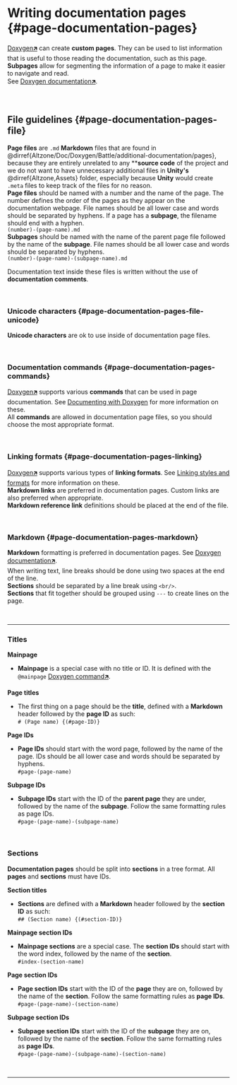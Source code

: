 # Writing documentation pages {#page-documentation-pages}
[Doxygen🡵] can create **custom pages**. They can be used to list information that is useful to those reading the documentation, such as this page.  
**Subpages** allow for segmenting the information of a page to make it easier to navigate and read.  
See [Doxygen documentation🡵](https://www.doxygen.nl/manual/additional.html#custom_pages).

<br/>

## File guidelines {#page-documentation-pages-file}
**Page files** are `.md` **Markdown** files that are found in @dirref{Altzone/Doc/Doxygen/Battle/additional-documentation/pages}, because they are entirely unrelated to any ****source code** of the project and we do not want to have unnecessary additional files in **Unity's** @dirref{Altzone,Assets} folder, especially because **Unity** would create `.meta` files to keep track of the files for no reason.  
**Page files** should be named with a number and the name of the page. The number defines the order of the pages as they appear on the documentation webpage. File names should be all lower case and words should be separated by hyphens. If a page has a **subpage**, the filename should end with a hyphen.  
`(number)-(page-name).md`  
**Subpages** should be named with the name of the parent page file followed by the name of the **subpage**. File names should be all lower case and words should be separated by hyphens.  
`(number)-(page-name)-(subpage-name).md`  

Documentation text inside these files is written without the use of **documentation comments**.

<br/>

### Unicode characters {#page-documentation-pages-file-unicode}
**Unicode characters** are ok to use inside of documentation page files.

<br/>

### Documentation commands {#page-documentation-pages-commands}
[Doxygen🡵] supports various **commands** that can be used in page documentation. See [Documenting with Doxygen](#page-documentation-doxygen-commands) for more information on these.  
All **commands** are allowed in documentation page files, so you should choose the most appropriate format.

<br/>

### Linking formats {#page-documentation-pages-linking}
[Doxygen🡵] supports various types of **linking formats**. See [Linking styles and formats](#page-documentation-doxygen-styles-formats) for more information on these.  
**Markdown links** are preferred in documentation pages. Custom links are also preferred when appropriate.  
**Markdown reference link** definitions should be placed at the end of the file.

<br/>

### Markdown {#page-documentation-pages-markdown}
**Markdown** formatting is preferred in documentation pages. See [Doxygen documentation🡵](https://www.doxygen.nl/manual/markdown.html).  
When writing text, line breaks should be done using two spaces at the end of the line.  
**Sections** should be separated by a line break using `<br/>`.  
**Sections** that fit together should be grouped using `---` to create lines on the page.

<br/>

---

### Titles

**Mainpage**
- **Mainpage** is a special case with no title or ID. It is defined with the `@mainpage` [Doxygen command🡵](https://www.doxygen.nl/manual/commands.html#cmdmainpage).

**Page titles**
- The first thing on a page should be the **title**, defined with a **Markdown** header followed by the **page ID** as such:  
  `# (Page name) {(#page-ID)}`

**Page IDs**
- **Page IDs** should start with the word page, followed by the name of the page. IDs should be all lower case and words should be separated by hyphens.  
  `#page-(page-name)`

**Subpage IDs**
- **Subpage IDs** start with the ID of the **parent page** they are under, followed by the name of the **subpage**. Follow the same formatting rules as page IDs.  
  `#page-(page-name)-(subpage-name)`

<br/>

### Sections
**Documentation pages** should be split into **sections** in a tree format. All **pages** and **sections** must have IDs.  

**Section titles**
- **Sections** are defined with a **Markdown** header followed by the **section ID** as such:  
  `## (Section name) {(#section-ID)}`

**Mainpage section IDs**
- **Mainpage sections** are a special case. The **section IDs** should start with the word index, followed by the name of the **section**.  
  `#index-(section-name)`

**Page section IDs**
- **Page section IDs** start with the ID of the **page** they are on, followed by the name of the **section**. Follow the same formatting rules as **page IDs**.  
  `#page-(page-name)-(section-name)`

**Subpage section IDs**
- **Subpage section IDs** start with the ID of the **subpage** they are on, followed by the name of the **section**. Follow the same formatting rules as **page IDs**.  
  `#page-(page-name)-(subpage-name)-(section-name)`

<br/>

---

[Doxygen🡵]: https://www.doxygen.nl/index.html